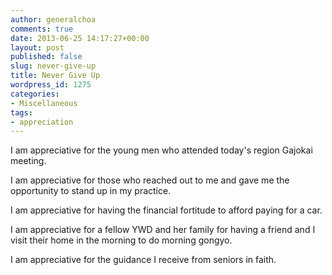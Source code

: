```yaml
---
author: generalchoa
comments: true
date: 2013-06-25 14:17:27+00:00
layout: post
published: false
slug: never-give-up
title: Never Give Up
wordpress_id: 1275
categories:
- Miscellaneous
tags:
- appreciation
---
```


I am appreciative for the young men who attended today's region Gajokai meeting.

I am appreciative for those who reached out to me and gave me the opportunity to stand up in my practice.

I am appreciative for having the financial fortitude to afford paying for a car.

I am appreciative for a fellow YWD and her family for having a friend and I visit their home in the morning to do morning gongyo.

I am appreciative for the guidance I receive from seniors in faith.
